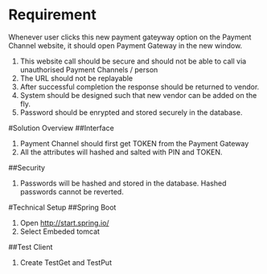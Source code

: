 # Requirement
Whenever user clicks this new payment gateyway option on the Payment Channel website, it should open Payment Gateway in the new window. 

1. This website call should be secure and should  not be able to call via unauthorised Payment Channels / person
2. The URL should not be replayable
3. After successful completion the response should be returned to vendor.
4. System should be designed such that new vendor can be added on the fly.
5. Password should be enrypted and stored securely in the database.

#Solution Overview
##Interface
1. Payment Channel should first get TOKEN from the Payment Gateway
2. All the attributes will hashed and salted with PIN and TOKEN.

##Security
1. Passwords will be hashed and stored in the database. Hashed passwords cannot be reverted.

#Technical Setup
##Spring Boot
1. Open http://start.spring.io/
2. Select Embeded tomcat

##Test Client
1. Create TestGet and TestPut

